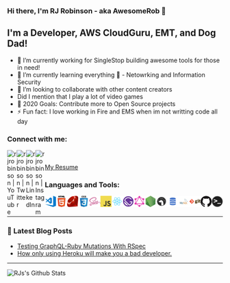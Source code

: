 ### Hi there, I'm RJ Robinson - aka AwesomeRob 👋

## I'm a Developer, AWS CloudGuru, EMT, and Dog Dad!
- 🔭 I’m currently working for SingleStop building awesome tools for those in need!
- 🌱 I’m currently learning everything 🤣 - Netowrking and Information Security
- 👯 I’m looking to collaborate with other content creators
- Did I mention that I play a lot of video games
- 🥅 2020 Goals: Contribute more to Open Source projects
- ⚡ Fun fact: I love working in Fire and EMS when im not writting code all day

### Connect with me:

[<img align="left" alt="rjrobinson | YouTube" width="22px" src="https://cdn.jsdelivr.net/npm/simple-icons@v3/icons/youtube.svg" />][youtube]
[<img align="left" alt="rjrobinson | Twitter" width="22px" src="https://cdn.jsdelivr.net/npm/simple-icons@v3/icons/twitter.svg" />][twitter]
[<img align="left" alt="rjrobinson | LinkedIn" width="22px" src="https://cdn.jsdelivr.net/npm/simple-icons@v3/icons/linkedin.svg" />][linkedin]
[<img align="left" alt="rjrobinson | Instagram" width="22px" src="https://cdn.jsdelivr.net/npm/simple-icons@v3/icons/instagram.svg" />][instagram]
<br />

[My Resume](resume) 
### Languages and Tools:

[<img align="left" alt="Visual Studio Code" width="26px" src="https://raw.githubusercontent.com/github/explore/80688e429a7d4ef2fca1e82350fe8e3517d3494d/topics/visual-studio-code/visual-studio-code.png" />][linkedin]
[<img align="left" alt="HTML5" width="26px" src="https://raw.githubusercontent.com/github/explore/80688e429a7d4ef2fca1e82350fe8e3517d3494d/topics/html/html.png" />][linkedin]
[<img align="left" alt="HTML5" width="26px" src="https://raw.githubusercontent.com/github/explore/80688e429a7d4ef2fca1e82350fe8e3517d3494d/topics/ruby/ruby.png" />][linkedin]
[<img align="left" alt="CSS3" width="26px" src="https://raw.githubusercontent.com/github/explore/80688e429a7d4ef2fca1e82350fe8e3517d3494d/topics/css/css.png" />][linkedin]
[<img align="left" alt="Sass" width="26px" src="https://raw.githubusercontent.com/github/explore/80688e429a7d4ef2fca1e82350fe8e3517d3494d/topics/sass/sass.png" />][linkedin]
[<img align="left" alt="JavaScript" width="26px" src="https://raw.githubusercontent.com/github/explore/80688e429a7d4ef2fca1e82350fe8e3517d3494d/topics/javascript/javascript.png" />][linkedin]
[<img align="left" alt="React" width="26px" src="https://raw.githubusercontent.com/github/explore/80688e429a7d4ef2fca1e82350fe8e3517d3494d/topics/react/react.png" />][linkedin]
[<img align="left" alt="Gatsby" width="26px" src="https://raw.githubusercontent.com/github/explore/e94815998e4e0713912fed477a1f346ec04c3da2/topics/gatsby/gatsby.png" />][linkedin]
[<img align="left" alt="GraphQL" width="26px" src="https://raw.githubusercontent.com/github/explore/80688e429a7d4ef2fca1e82350fe8e3517d3494d/topics/graphql/graphql.png" />][linkedin]
[<img align="left" alt="Node.js" width="26px" src="https://raw.githubusercontent.com/github/explore/80688e429a7d4ef2fca1e82350fe8e3517d3494d/topics/nodejs/nodejs.png" />][linkedin]
[<img align="left" alt="Deno" width="26px" src="https://raw.githubusercontent.com/github/explore/361e2821e2dea67711cde99c9c40ed357061cf27/topics/deno/deno.png" />][linkedin]
[<img align="left" alt="SQL" width="26px" src="https://raw.githubusercontent.com/github/explore/80688e429a7d4ef2fca1e82350fe8e3517d3494d/topics/sql/sql.png" />][linkedin]
[<img align="left" alt="MySQL" width="26px" src="https://raw.githubusercontent.com/github/explore/80688e429a7d4ef2fca1e82350fe8e3517d3494d/topics/mysql/mysql.png" />][linkedin]
[<img align="left" alt="Git" width="26px" src="https://raw.githubusercontent.com/github/explore/80688e429a7d4ef2fca1e82350fe8e3517d3494d/topics/git/git.png" />][linkedin]
[<img align="left" alt="GitHub" width="26px" src="https://raw.githubusercontent.com/github/explore/78df643247d429f6cc873026c0622819ad797942/topics/github/github.png" />][linkedin]
[<img align="left" alt="HTML5" width="26px" src="https://raw.githubusercontent.com/github/explore/80688e429a7d4ef2fca1e82350fe8e3517d3494d/topics/terminal/terminal.png" />][linkedin]

<br />
<br />

---

### 📕 Latest Blog Posts
<!-- BLOG-POST-LIST:START -->
- [Testing GraphQL-Ruby Mutations With RSpec](https://medium.com/@RJrobinson/testing-graphql-ruby-mutations-with-rspec-f5c7d02b1e58?source=rss-3a1e7768af4------2)
- [How only using Heroku will make you a bad developer.](https://medium.com/@RJrobinson/how-only-using-heroku-will-make-you-a-bad-developer-4c1570f56f92?source=rss-3a1e7768af4------2)
<!-- BLOG-POST-LIST:END -->

---

<img align="left" alt="RJs's Github Stats" src="https://github-readme-stats.vercel.app/api?username=rjrobinson&show_icons=true&hide_border=true" />

[website]: https://awesomerob.dev
[twitter]: https://twitter.com/rjrobinson
[youtube]: https://youtube.com/rjrobinson
[instagram]: https://instagram.com/rjrobinson82
[linkedin]: https://linkedin.com/in/robert-j-robinson
[resume]: https://github.com/rjrobinson/rjrobinson/blob/master/RESUME.md